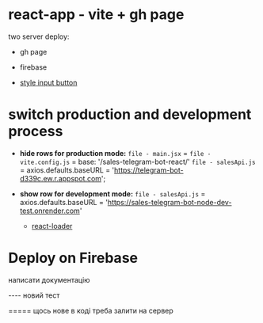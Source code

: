 # react-app - vite + gh page

two server deploy:

- gh page
- firebase

- [style input button](https://stackoverflow.com/questions/572768/styling-an-input-type-file-button)

# switch production and development process

- **hide rows for production mode:** `file - main.jsx` =
  <BrowserRouter basename="/sales-telegram-bot-react/"> `file - vite.config.js`
  = base: '/sales-telegram-bot-react/' `file - salesApi.js` =
  axios.defaults.baseURL = 'https://telegram-bot-d339c.ew.r.appspot.com';

- **show row for development mode:** `file - salesApi.js` =
  axios.defaults.baseURL =
  'https://sales-telegram-bot-node-dev-test.onrender.com'


  - [react-loader](https://mhnpd.github.io/react-loader-spinner/docs/components/mutating-dots/)


# Deploy on Firebase
написати документацію

---- новий тест

===== щось нове в коді треба залити на сервер
